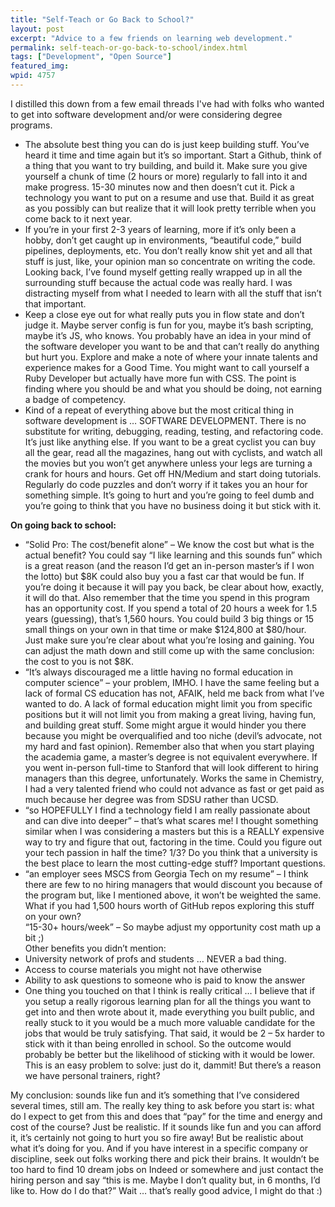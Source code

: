 ```yaml
---
title: "Self-Teach or Go Back to School?"
layout: post
excerpt: "Advice to a few friends on learning web development."
permalink: self-teach-or-go-back-to-school/index.html
tags: ["Development", "Open Source"]
featured_img:
wpid: 4757
---
```



I distilled this down from a few email threads I've had with folks who wanted to get into software development and/or were considering degree programs.

- The absolute best thing you can do is just keep building stuff. You’ve heard it time and time again but it’s so important. Start a Github, think of a thing that you want to try building, and build it. Make sure you give yourself a chunk of time (2 hours or more) regularly to fall into it and make progress. 15-30 minutes now and then doesn’t cut it. Pick a technology you want to put on a resume and use that. Build it as great as you possibly can but realize that it will look pretty terrible when you come back to it next year.
- If you’re in your first 2-3 years of learning, more if it’s only been a hobby, don’t get caught up in environments, “beautiful code,” build pipelines, deployments, etc. You don’t really know shit yet and all that stuff is just, like, your opinion man so concentrate on writing the code. Looking back, I’ve found myself getting really wrapped up in all the surrounding stuff because the actual code was really hard. I was distracting myself from what I needed to learn with all the stuff that isn’t that important.
- Keep a close eye out for what really puts you in flow state and don’t judge it. Maybe server config is fun for you, maybe it’s bash scripting, maybe it’s JS, who knows. You probably have an idea in your mind of the software developer you want to be and that can’t really do anything but hurt you. Explore and make a note of where your innate talents and experience makes for a Good Time. You might want to call yourself a Ruby Developer but actually have more fun with CSS. The point is finding where you should be and what you should be doing, not earning a badge of competency.
- Kind of a repeat of everything above but the most critical thing in software development is … SOFTWARE DEVELOPMENT. There is no substitute for writing, debugging, reading, testing, and refactoring code. It’s just like anything else. If you want to be a great cyclist you can buy all the gear, read all the magazines, hang out with cyclists, and watch all the movies but you won’t get anywhere unless your legs are turning a crank for hours and hours. Get off HN/Medium and start doing tutorials. Regularly do code puzzles and don’t worry if it takes you an hour for something simple. It’s going to hurt and you’re going to feel dumb and you’re going to think that you have no business doing it but stick with it.

**On going back to school:**

- “Solid Pro: The cost/benefit alone” – We know the cost but what is the actual benefit? You could say “I like learning and this sounds fun” which is a great reason (and the reason I’d get an in-person master’s if I won the lotto) but $8K could also buy you a fast car that would be fun. If you’re doing it because it will pay you back, be clear about how, exactly, it will do that. Also remember that the time you spend in this program has an opportunity cost. If you spend a total of 20 hours a week for 1.5 years (guessing), that’s 1,560 hours. You could build 3 big things or 15 small things on your own in that time or make $124,800 at $80/hour. Just make sure you’re clear about what you’re losing and gaining. You can adjust the math down and still come up with the same conclusion: the cost to you is not $8K.
- “It’s always discouraged me a little having no formal education in computer science” – your problem, IMHO. I have the same feeling but a lack of formal CS education has not, AFAIK, held me back from what I’ve wanted to do. A lack of formal education might limit you from specific positions but it will not limit you from making a great living, having fun, and building great stuff. Some might argue it would hinder you there because you might be overqualified and too niche (devil’s advocate, not my hard and fast opinion). Remember also that when you start playing the academia game, a master’s degree is not equivalent everywhere. If you went in-person full-time to Stanford that will look different to hiring managers than this degree, unfortunately. Works the same in Chemistry, I had a very talented friend who could not advance as fast or get paid as much because her degree was from SDSU rather than UCSD.
- “so HOPEFULLY I find a technology field I am really passionate about and can dive into deeper” – that’s what scares me! I thought something similar when I was considering a masters but this is a REALLY expensive way to try and figure that out, factoring in the time. Could you figure out your tech passion in half the time? 1/3? Do you think that a university is the best place to learn the most cutting-edge stuff? Important questions.
- “an employer sees MSCS from Georgia Tech on my resume” – I think there are few to no hiring managers that would discount you because of the program but, like I mentioned above, it won’t be weighted the same. What if you had 1,500 hours worth of GitHub repos exploring this stuff on your own?  
  “15-30+ hours/week” – So maybe adjust my opportunity cost math up a bit ;)  
  Other benefits you didn’t mention:
- University network of profs and students … NEVER a bad thing.
- Access to course materials you might not have otherwise
- Ability to ask questions to someone who is paid to know the answer
- One thing you touched on that I think is really critical … I believe that if you setup a really rigorous learning plan for all the things you want to get into and then wrote about it, made everything you built public, and really stuck to it you would be a much more valuable candidate for the jobs that would be truly satisfying. That said, it would be 2 – 5x harder to stick with it than being enrolled in school. So the outcome would probably be better but the likelihood of sticking with it would be lower. This is an easy problem to solve: just do it, dammit! But there’s a reason we have personal trainers, right?

My conclusion: sounds like fun and it’s something that I’ve considered several times, still am. The really key thing to ask before you start is: what do I expect to get from this and does that “pay” for the time and energy and cost of the course? Just be realistic. If it sounds like fun and you can afford it, it’s certainly not going to hurt you so fire away! But be realistic about what it’s doing for you. And if you have interest in a specific company or discipline, seek out folks working there and pick their brains. It wouldn’t be too hard to find 10 dream jobs on Indeed or somewhere and just contact the hiring person and say “this is me. Maybe I don’t quality but, in 6 months, I’d like to. How do I do that?” Wait … that’s really good advice, I might do that :)
